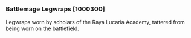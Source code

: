 ### Battlemage Legwraps [1000300]

Legwraps worn by scholars of the Raya Lucaria Academy, tattered from being worn on the battlefield.